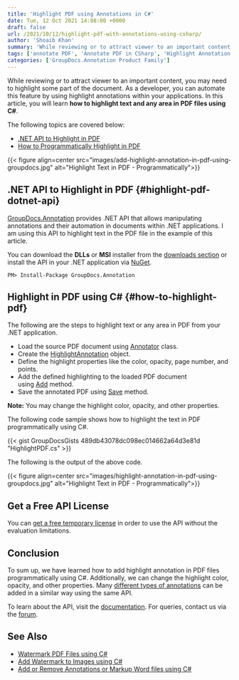 ```yaml
---
title: 'Highlight PDF using Annotations in C#'
date: Tue, 12 Oct 2021 14:08:00 +0000
draft: false
url: /2021/10/12/highlight-pdf-with-annotations-using-csharp/
author: 'Shoaib Khan'
summary: 'While reviewing or to attract viewer to an important content, you may need to highlight some part of the document. As a developer, you can automate this feature by using highlight annotations within your applications. In this article, you will learn **how to highlight text and any area in PDF files using C#**.'
tags: ['annotate PDF', 'Annotate PDF in CSharp', 'Highlight Annotation', 'Highlight PDF in CSharp', 'Highlight Text in PDF', 'Text Highlight']
categories: ['GroupDocs.Annotation Product Family']
---
```


While reviewing or to attract viewer to an important content, you may need to highlight some part of the document. As a developer, you can automate this feature by using highlight annotations within your applications. In this article, you will learn **how to highlight text and any area in PDF files using C#**.

The following topics are covered below:

*   [.NET API to Highlight in PDF](#highlight-pdf-dotnet-api)
*   [How to Programmatically Highlight in PDF](#how-to-highlight-pdf)



{{< figure align=center src="images/add-highlight-annotation-in-pdf-using-groupdocs.jpg" alt="Highlight Text in PDF - Programmatically">}}


## .NET API to Highlight in PDF {#highlight-pdf-dotnet-api}

[GroupDocs.Annotation](https://products.groupdocs.com/annotation/) provides .NET API that allows manipulating annotations and their automation in documents within .NET applications. I am using this API to highlight text in the PDF file in the example of this article.

You can download the **DLLs** or **MSI** installer from the [downloads section](https://downloads.groupdocs.com/annotation) or install the API in your .NET application via [NuGet](https://www.nuget.org/packages/groupdocs.annotation).

```
PM> Install-Package GroupDocs.Annotation
```

## Highlight in PDF using C# {#how-to-highlight-pdf}

The following are the steps to highlight text or any area in PDF from your .NET application.

*   Load the source PDF document using [Annotator](https://apireference.groupdocs.com/annotation/net/groupdocs.annotation/annotator) class.
*   Create the [HighlightAnnotation](https://apireference.groupdocs.com/annotation/net/groupdocs.annotation.models.annotationmodels/highlightannotation) object.
*   Define the highlight properties like the color, opacity, page number, and points.
*   Add the defined highlighting to the loaded PDF document using [Add](https://apireference.groupdocs.com/annotation/net/groupdocs.annotation/annotator/methods/add/index) method.
*   Save the annotated PDF using [Save](https://apireference.groupdocs.com/annotation/net/groupdocs.annotation/annotator/methods/save/index) method.

**Note:** You may change the highlight color, opacity, and other properties.

The following code sample shows how to highlight the text in PDF programmatically using C#.

{{< gist GroupDocsGists 489db43078dc098ec014662a64d3e81d "HighlightPDF.cs" >}}

The following is the output of the above code.



{{< figure align=center src="images/highlight-annotation-in-pdf-using-groupdocs.jpg" alt="Highlight Text in PDF - Programmatically">}}


## Get a Free API License

You can [get a free temporary license](https://purchase.groupdocs.com/temporary-license) in order to use the API without the evaluation limitations.

## Conclusion

To sum up, we have learned how to add highlight annotation in PDF files programmatically using C#. Additionally, we can change the highlight color, opacity, and other properties. Many [different types of annotations](https://apireference.groupdocs.com/annotation/net/groupdocs.annotation.models.annotationmodels) can be added in a similar way using the same API.

To learn about the API, visit the [documentation](https://docs.groupdocs.com/redaction). For queries, contact us via the [forum](https://forum.groupdocs.com/).

## See Also

*   [Watermark PDF Files using C#](https://blog.groupdocs.com/2021/07/27/watermark-pdf-files-using-csharp/)
*   [Add Watermark to Images using C#](https://blog.groupdocs.com/2020/12/20/add-watermark-to-images-using-csharp-dotnet/)
*   [Add or Remove Annotations or Markup Word files using C#](https://blog.groupdocs.com/2021/06/23/annotate-word-documents-using-csharp/)




